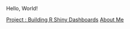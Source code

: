 Hello, World! 

[Project : Building R Shiny Dashboards](https://github.com/baileywellen/Learning-RShiny)
[About Me](https://github.com/baileywellen/AboutMe)
